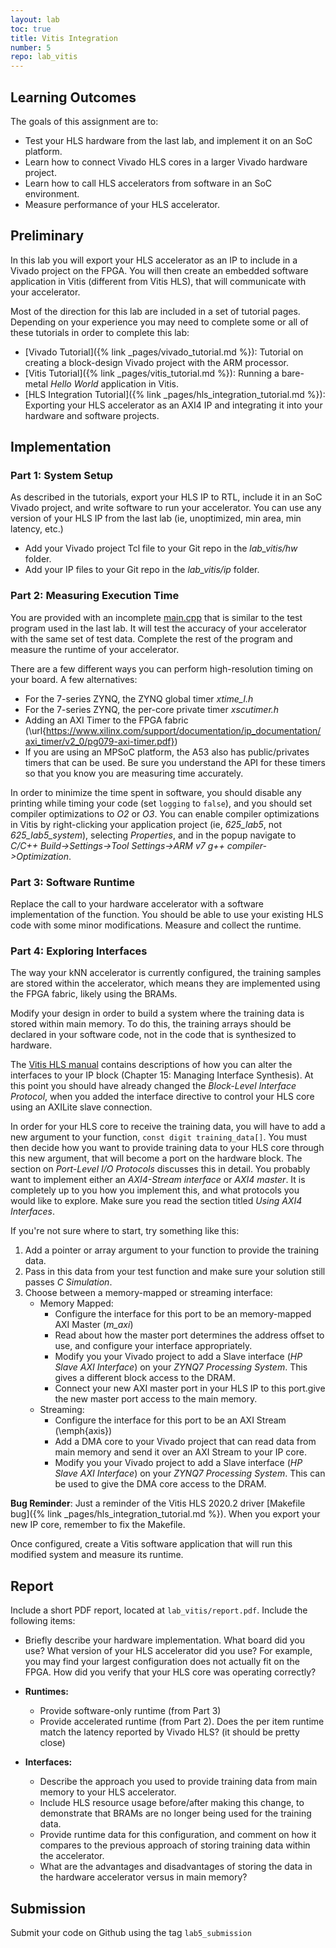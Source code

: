 ```yaml
---
layout: lab
toc: true
title: Vitis Integration
number: 5
repo: lab_vitis
---
```






## Learning Outcomes
The goals of this assignment are to:
* Test your HLS hardware from the last lab, and implement it on an SoC platform.
* Learn how to connect Vivado HLS cores in a larger Vivado hardware project.
* Learn how to call HLS accelerators from software in an SoC environment.
* Measure performance of your HLS accelerator.

## Preliminary

In this lab you will export your HLS accelerator as an IP to include in a Vivado project on the FPGA.  You will then create an embedded software application in Vitis (different from Vitis HLS), that will communicate with your accelerator.  

Most of the direction for this lab are included in a set of tutorial pages.  Depending on your experience you may need to complete some or all of these tutorials in order to complete this lab:
* [Vivado Tutorial]({% link _pages/vivado_tutorial.md %}): Tutorial on creating a block-design Vivado project with the ARM processor.
* [Vitis Tutorial]({% link _pages/vitis_tutorial.md %}): Running a bare-metal *Hello World* application in Vitis.
* [HLS Integration Tutorial]({% link _pages/hls_integration_tutorial.md %}): Exporting your HLS accelerator as an AXI4 IP and integrating it into your hardware and software projects.

## Implementation

### Part 1: System Setup
As described in the tutorials, export your HLS IP to RTL, include it in an SoC Vivado project, and write software to run your accelerator.  You can use any version of your HLS IP from the last lab (ie, unoptimized, min area, min latency, etc.)
  * Add your Vivado project Tcl file to your Git repo in the *lab_vitis/hw* folder.
  * Add your IP files to your Git repo in the *lab_vitis/ip* folder.

### Part 2: Measuring Execution Time

You are provided with an incomplete [main.cpp](https://github.com/byu-cpe/ecen625_student/blob/main/lab_vitis/sw/main.cpp) that is similar to the test program used in the last lab.  It will test the accuracy of your accelerator with the same set of test data.  Complete the rest of the program and measure the runtime of your accelerator.

There are a few different ways you can perform high-resolution timing on your board.  A few alternatives:
* For the 7-series ZYNQ, the ZYNQ global timer *xtime_l.h*
* For the 7-series ZYNQ, the per-core private timer *xscutimer.h*
* Adding an AXI Timer to the FPGA fabric (\url{https://www.xilinx.com/support/documentation/ip_documentation/axi_timer/v2_0/pg079-axi-timer.pdf})
* If you are using an MPSoC platform, the A53 also has public/privates timers that can be used.  Be sure you understand the API for these timers so that you know you are measuring time accurately. 

In order to minimize the time spent in software, you should disable any printing while timing your code (set `logging` to `false`), and you should set compiler optimizations to *O2* or *O3*.  You can enable compiler optimizations in Vitis by right-clicking your application project (ie, *625_lab5*, not *625_lab5_system*), selecting *Properties*, and in the popup navigate to *C/C++ Build->Settings->Tool Settings->ARM v7 g++ compiler->Optimization*.

### Part 3: Software Runtime

Replace the call to your hardware accelerator with a software implementation of the function.  You should be able to use your existing HLS code with some minor modifications.  Measure and collect the runtime.


### Part 4: Exploring Interfaces 
The way your kNN accelerator is currently configured, the training samples are stored within the accelerator, which means they are implemented using the FPGA fabric, likely using the BRAMs.

Modify your design in order to build a system where the training data is stored within main memory.  To do this, the training arrays should be declared in your software code, not in the code that is synthesized to hardware.

The [Vitis HLS manual](https://www.xilinx.com/support/documentation/sw_manuals/xilinx2020_2/ug1399-vitis-hls.pdf) contains descriptions of how you can alter the interfaces to your IP block (Chapter 15: Managing Interface Synthesis).  At this point you should have already changed the *Block-Level Interface Protocol*, when you added the interface directive to control your HLS core using an AXILite slave connection.

In order for your HLS core to receive the training data, you will have to add a new argument to your function, `const digit training_data[]`.  You must then decide how you want to provide training data to your HLS core through this new argument, that will become a port on the hardware block.  The section on *Port-Level I/O Protocols* discusses this in detail.  You probably want to implement either an *AXI4-Stream interface* or *AXI4 master*.  It is completely up to you how you implement this, and what protocols you would like to explore.  Make sure you read the section titled *Using AXI4 Interfaces*.

If you're not sure where to start, try something like this:
1. Add a pointer or array argument to your function to provide the training data.
2. Pass in this data from your test function and make sure your solution still passes *C Simulation*.
2. Choose between a memory-mapped or streaming interface:
	* Memory Mapped:
		*  Configure the interface for this port to be an memory-mapped AXI Master (*m_axi*)
		* Read about how the master port determines the address offset to use, and configure your interface appropriately.
		* Modify you your Vivado project to add a Slave interface (*HP Slave AXI Interface*) on your *ZYNQ7 Processing System*.  This gives a different block access to the DRAM. 
		* Connect your new AXI master port in your HLS IP to this port.give the new master port access to the main memory.
	* Streaming:
		* Configure the interface for this port to be an AXI Stream (\emph{axis})
		* Add a DMA core to your Vivado project that can read data from main memory and send it over an AXI Stream to your IP core.
		* Modify you your Vivado project to add a Slave interface (*HP Slave AXI Interface*) on your *ZYNQ7 Processing System*.  This can be used to give the DMA core access to the DRAM. 

**Bug Reminder**: Just a reminder of the Vitis HLS 2020.2 driver [Makefile bug]({% link _pages/hls_integration_tutorial.md %}).  When you export your new IP core, remember to fix the Makefile.

Once configured, create a Vitis software application that will run this modified system and measure its runtime.

## Report
Include a short PDF report, located at `lab_vitis/report.pdf`.  Include the following items:
* Briefly describe your hardware implementation.  What board did you use?  What version of your HLS accelerator did you use?  For example, you may find your largest configuration does not actually fit on the FPGA.  How did you verify that your HLS core was operating correctly?
		
* **Runtimes:**
	* Provide software-only runtime (from Part 3)
	* Provide accelerated runtime (from Part 2).  Does the per item runtime match the latency reported by Vivado HLS? (it should be pretty close)

* **Interfaces:**
	* Describe the approach you used to provide training data from main memory to your HLS accelerator. 
	* Include HLS resource usage before/after making this change, to demonstrate that BRAMs are no longer being used for the training data.
	* Provide runtime data for this configuration, and comment on how it compares to the previous approach of storing training data within the accelerator.  
	* What are the advantages and disadvantages of storing the data in the hardware accelerator versus in main memory?

## Submission 
Submit your code on Github using the tag `lab5_submission`
 
	


